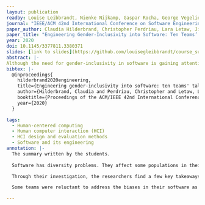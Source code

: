 ```yaml
---
layout: publication
readby: Louise Leibbrandt, Nienke Nijkamp, Gaspar Rocha, George Vegelien
journal: "IEEE/ACM 42nd International Conference on Software Engineering (ICSE)"
paper_author: Claudia Hilderbrand, Christopher Perdriau, Lara Letaw, Jillian Emard, Zoe Steine-Hanson, Margaret Burnet, Anita Sarma
paper_title: "Engineering Gender-Inclusivity into Software: Ten Teams’ Tales from the Trenches"
year: 2020
doi: 10.1145/3377811.3380371
slides: [link to slides](https://github.com/louisegleibbrandt/course_sustainableSE/blob/main/_literature_review_2023/Group%202.pptx.pdf)
abstract: |- 
Although the need for gender-inclusivity in software is gaining attention among SE researchers and SE practitioners, and at least one method (GenderMag) has been published to help, little has been reported on how to make such methods work in real-world settings. Real-world teams are ever-mindful of the practicalities of adding new methods on top of their existing processes. For example, how can they keep the time costs viable? How can they maximize impacts of using it? What about controversies that can arise in talking about gender? To find out how software teams "in the trenches" handle these and similar questions, we collected the GenderMag-based processes of 10 real-world software teams---more than 50 people---for periods ranging from 5 months to 3.5 years. We present these teams' insights and experiences in the form of 9 practices, 2 potential pitfalls, and 2 open issues, so as to provide their insights to other real-world software teams trying to engineer gender-inclusivity into their software products.
bibtex: |-
  @inproceedings{
    hilderbrand2020engineering,
    title={Engineering gender-inclusivity into software: ten teams' tales from the trenches},
    author={Hilderbrand, Claudia and Perdriau, Christopher and Letaw, Lara and Emard, Jillian and Steine-Hanson, Zoe and Burnett, Margaret and Sarma, Anita},
    booktitle={Proceedings of the ACM/IEEE 42nd International Conference on Software Engineering},
    year={2020}
  }

tags:
  - Human-centered computing
  - Human computer interaction (HCI)
  - HCI design and evaluation methods
  - Software and its engineering
annotation: |-
  The summary written by the students.
  
  Software has diversity problems. They affect some populations in their ability to be productive with, or even use software. A lot of these issues are related to gender inclusivity. Although there are proven methods on how to engineer gender inclusivity into software, there are few studies on the real-world application of these methods.This paper provides an evaluation of GenderMag, a software inspection method to include gender inclusivity in software engineering. GenderMag evaluates user stories using 3 personas: Tim, Pat, and Abi. The personas are walked through the steps in the user stories using a Cognitive Walkthrough, asking several subquestions designed to consider the persona's possible issues with each step. The researchers investigate the integration of GenderMag into real-world teams’ practices through an Action Research based investigation. The research follows 10 software teams, 4 university based and 6 from companies. 

  Through their investigation, the researchers find a few key takeaways and pitfalls when integrating GenderMag into existing software projects. Abi’s persona was most helpful in identifying possible pitfalls in the designed software. Her persona helped developers think about underlying problems they otherwise might have missed. Aside from evaluation, Abi’s persona turned out to be a useful communication tool. The investigation found that it was uncomfortable to talk about gender-based design issues. By thinking about what Abi might be able or not able to do, developers could talk and think about the shortcomings in their software without their own egos getting in the way. Another interesting takeaway was that Abi seemed to represent the most inclusive persona. By focusing on the Abi persona first, teams were able to create a more accessible product for a diverse userbase. Including many team members in learning sessions seemed useful, as more people became familiar with the method. Furthermore, in evaluation sessions, teams with many individuals had more perspectives brought up, which increased the completeness of the evaluation. However, this did slow down the process and so was deemed infeasible. These findings indicate that learning and doing have different goals and both gain value from adapting team size.The presence of decision-makers in learning sessions also showed good results, as teams without decision-making power were sometimes unable to communicate the need to fix these problems to the decision-makers, reducing productivity and efficacy.

  Some teams were reluctant to address the biases in their software as gender biases, which falls in line with previous reports of teams wanting to “talk about gender without talking about gender”. The paper suggested that a further abstraction beyond gender to computer efficacy may resolve the issues that software teams had with the gendering the personas.

---
```


<!--mandatory fields: paper_title, readby, paper_author, journal, year, doi or preprint or arxiv, slides (if you have), abstract, annotation -->

